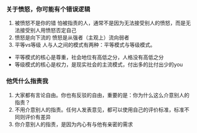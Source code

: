 ### 关于愤怒，你可能有个错误逻辑
1. 被愤怒不是你的错
怕被指责的人，通常不是因为无法接受别人的愤怒，而是无法接受别人用愤怒否定自己
2. 愤怒是向下流的
愤怒是从强者（主观上）流向弱者
3. 平等vs等级
人与人之间的模式有两种：平等模式与等级模式。
- 平等模式的核心是尊重，社会地位有高低之分，人格没有高低之分
- 等级模式的核心是权力，是现实社会的主流模式，付出多的比付出少的you

### 他凭什么指责我
1. 大家都有言论自由。你也有反驳的自由，重要的是：你为什么这么介意别人的指责？
2. 不用介意别人的指责。任何人发表意见，都可以使用自己的评价标准，标准不同则评价有差异
3. 你介意别人的指责，是因为内心有与他有亲密的需求
